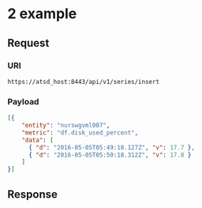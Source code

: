 # 2 example
## Request
### URI
```
https://atsd_host:8443/api/v1/series/insert
```
### Payload
```json
[{
    "entity": "nurswgvml007",
    "metric": "df.disk_used_percent",
    "data": [
      { "d": "2016-05-05T05:49:18.127Z", "v": 17.7 },
      { "d": "2016-05-05T05:50:18.312Z", "v": 17.8 }
    ]
}]
```

## Response
